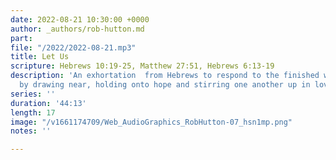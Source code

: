 ```yaml
---
date: 2022-08-21 10:30:00 +0000
author: _authors/rob-hutton.md
part: 
file: "/2022/2022-08-21.mp3"
title: Let Us
scripture: Hebrews 10:19-25, Matthew 27:51, Hebrews 6:13-19
description: 'An exhortation  from Hebrews to respond to the finished work of Jesus
  by drawing near, holding onto hope and stirring one another up in love. '
series: ''
duration: '44:13'
length: 17
image: "/v1661174709/Web_AudioGraphics_RobHutton-07_hsn1mp.png"
notes: ''

---
```

